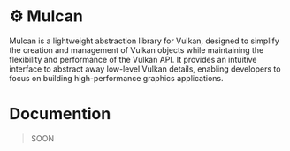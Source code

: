 ﻿# ⚙️ Mulcan

Mulcan is a lightweight abstraction library for Vulkan, designed to simplify the creation and management of Vulkan objects while maintaining the flexibility and performance of the Vulkan API. It provides an intuitive interface to abstract away low-level Vulkan details, enabling developers to focus on building high-performance graphics applications.

# Documention

> SOON

